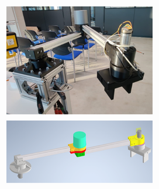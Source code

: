 
<p align="center">
  <img src="https://github.com/Divij96/Projects/blob/main/ScaraRobot/Images/ScaraRobot.jpeg" width="400" title="hover text">
</p>
<p align="center">
  <img src="https://github.com/Divij96/Projects/blob/main/ScaraRobot/Images/CAD_Assembly.png" width="400" alt="accessibility text">
</p>

